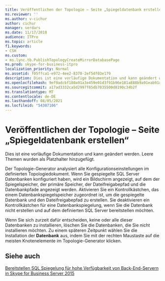 ```yaml
---
title: Veröffentlichen der Topologie – Seite „Spiegeldatenbank erstellen“
ms.reviewer: ''
ms.author: v-cichur
author: cichur
manager: serdars
ms.date: 11/17/2018
audience: ITPro
ms.topic: article
f1.keywords:
- CSH
ms.custom:
- ms.lync.tb.PublishTopologyCreateMirrorDatabasePage
ms.prod: skype-for-business-itpro
localization_priority: Normal
ms.assetid: f05ffca1-e972-4ee2-8370-2ef5df03e179
description: Dies ist eine vorläufige Dokumentation und kann geändert werden. Leere Themen wurden als Platzhalter hinzugefügt.
ms.openlocfilehash: 9ef9adcbf180a91a3e459e01d3f91b96e181a888b9a91eab91abdcf301a7c09c
ms.sourcegitcommit: a17ad3332ca5d2997f85db7835500d8190c34b2f
ms.translationtype: MT
ms.contentlocale: de-DE
ms.lasthandoff: 08/05/2021
ms.locfileid: "54307106"
---
```

# <a name="publish-topology-create-mirror-database-page"></a>Veröffentlichen der Topologie – Seite „Spiegeldatenbank erstellen“
 
Dies ist eine vorläufige Dokumentation und kann geändert werden. Leere Themen wurden als Platzhalter hinzugefügt.
  
Der Topologie-Generator analysiert alle Konfigurationseinstellungen im definierten Topologiedokument. Wenn Sie gespiegelte SQL Server Datenbanken konfiguriert haben, wird ein Bildschirm angezeigt, auf dem der Spiegelspeicher, der primäre Speicher, der Dateifreigabepfad und die Datenbankpfade angezeigt werden. Aktivieren Sie ein Kontrollkästchen, das einem Datenbankspiegelspeicher zugeordnet ist, um die gespiegelte Datenbank und den Dateifreigabepfad zu erstellen. Sie deaktivieren ein Kontrollkästchen für eine Datenbankspiegelung, wenn Sie die Datenbank nicht erstellen und auf dem definierten SQL Server bereitstellen möchten.
  
 Wenn Sie sich zurzeit dafür entscheiden, keine oder alle dieser Datenbanken zu installieren, löschen Sie die Datenbanken, die Sie nicht installieren möchten. Zu einem späteren Zeitpunkt wählen Sie die Installation der **Datenbank** aus, indem Sie mit der rechten Maustaste auf die meisten Knotenelemente im Topologie-Generator klicken.
  
## <a name="see-also"></a>Siehe auch

[Bereitstellen SQL Spiegelung für hohe Verfügbarkeit von Back-End-Servern in Skype for Business Server 2015](../../deploy/deploy-high-availability-and-disaster-recovery/sql-mirroring-for-high-availability.md)
